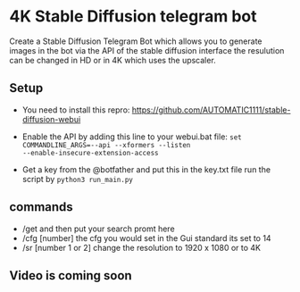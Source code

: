 # 4K Stable Diffusion telegram bot
Create a Stable Diffusion Telegram Bot which allows you to generate images in the bot via the API of the stable diffusion interface 
the resulution can be changed in HD or in 4K which uses the upscaler.

## Setup
- You need to install this repro: 
https://github.com/AUTOMATIC1111/stable-diffusion-webui 

- Enable the API by adding this line to your webui.bat file: 
<code>set COMMANDLINE_ARGS=--api --xformers --listen --enable-insecure-extension-access</code> 

- Get a key from the @botfather and put this in the key.txt file
run the script by <code>python3 run_main.py</code> 

## commands
- /get  and then put your search promt here 
- /cfg [number] the cfg you would set in the Gui standard its set to 14 
- /sr [number 1 or 2] change the resolution to 1920 x 1080 or to 4K 

## Video is coming soon

